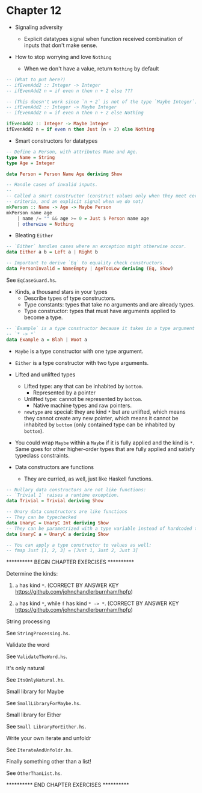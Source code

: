 # Chapter 12

- Signaling adversity
    - Explicit datatypes signal when function received combination of inputs
      that don't make sense.

- How to stop worrying and love `Nothing`
    - When we don't have a value, return `Nothing` by default

```haskell
-- (What to put here?)
-- ifEvenAdd2 :: Integer -> Integer
-- ifEvenAdd2 n = if even n then n + 2 else ???

-- (This doesn't work since `n + 2` is not of the type `Maybe Integer`)
-- ifEvenAdd2 :: Integer -> Maybe Integer
-- ifEvenAdd2 n = if even n then n + 2 else Nothing

ifEvenAdd2 :: Integer -> Maybe Integer
ifEvenAdd2 n = if even n then Just (n + 2) else Nothing
```

- Smart constructors for datatypes

```haskell
-- Define a Person, with attributes Name and Age.
type Name = String
type Age = Integer

data Person = Person Name Age deriving Show

-- Handle cases of invalid inputs.
--
-- Called a smart constructor (construct values only when they meet certain
-- criteria, and an explicit signal when we do not)
mkPerson :: Name -> Age -> Maybe Person
mkPerson name age
    | name /= "" && age >= 0 = Just $ Person name age
    | otherwise = Nothing
```

- Bleating `Either`

```haskell
-- `Either` handles cases where an exception might otherwise occur.
data Either a b = Left a | Right b

-- Important to derive `Eq` to equality check constructors.
data PersonInvalid = NameEmpty | AgeTooLow deriving (Eq, Show)
```

See `EqCaseGuard.hs`.

- Kinds, a thousand stars in your types
    - Describe types of type constructors.
    - Type constants: types that take no arguments and are already types.
    - Type constructor: types that must have arguments applied to become a type.

```haskell
-- `Example` is a type constructor because it takes in a type argument `a`.
-- `* -> *`
data Example a = Blah | Woot a
```

- `Maybe` is a type constructor with one type argument.
- `Either` is a type constructor with two type arguments.

- Lifted and unlifted types
    - Lifted type: any that can be inhabited by `bottom`.
        - Represented by a pointer
    - Unlifted type: cannot be represented by `bottom`.
        - Native machine types and raw pointers.
    - `newtype` are special: they are kind `*` but are unlifted, which means
      they cannot create any new pointer, which means it cannot be inhabited by
      `bottom` (only contained type can be inhabited by `bottom`).

- You could wrap `Maybe` within a `Maybe` if it is fully applied and the kind is
  `*`. Same goes for other higher-order types that are fully applied and satisfy
  typeclass constraints.

- Data constructors are functions
    - They are curried, as well, just like Haskell functions.

```haskell
-- Nullary data constructors are not like functions:
-- `Trivial 1` raises a runtime exception.
data Trivial = Trivial deriving Show

-- Unary data constructors are like functions
-- They can be typechecked
data UnaryC = UnaryC Int deriving Show
-- They can be parametrized with a type variable instead of hardcoded type
data UnaryC a = UnaryC a deriving Show

-- You can apply a type constructor to values as well:
-- fmap Just [1, 2, 3] = [Just 1, Just 2, Just 3]
```

********** BEGIN CHAPTER EXERCISES **********

Determine the kinds:

1. `a` has kind `*`. (CORRECT BY ANSWER KEY
   https://github.com/johnchandlerburnham/hpfp)

2. `a` has kind `*`, while `f` has kind `* -> *`. (CORRECT BY ANSWER KEY
   https://github.com/johnchandlerburnham/hpfp)

String processing

See `StringProcessing.hs`.

Validate the word

See `ValidateTheWord.hs`.

It's only natural

See `ItsOnlyNatural.hs`.

Small library for Maybe

See `SmallLibraryForMaybe.hs`.

Small library for Either

See `Small LibraryForEither.hs`.

Write your own iterate and unfoldr

See `IterateAndUnfoldr.hs`.

Finally something other than a list!

See `OtherThanList.hs`.

********** END CHAPTER EXERCISES **********
